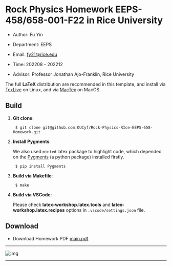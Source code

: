 # Rock Physics Homework EEPS-458/658-001-F22 in Rice University 


- Author: Fu Yin  

- Department: EEPS

- Email: fy21@rice.edu 

- Time: 202208 - 202212
- Advisor: Professor Jonathan Ajo-Franklin, Rice University



The full **LaTeX** distribution are recommended in this template, and install via [TexLive](https://github.com/scottkosty/install-tl-ubuntu) on Linux, and via [MacTex](https://www.tug.org/mactex/) on MacOS.


## Build


1. **Git clone**:

		$ git clone git@github.com:OUCyf/Rock-Physics-RIce-EEPS-658-Homework.git


2. **Install Pygments**:

    We also used `minted` latex package to highlight code, which depended on the [Pygments](https://pygments.org/) (a python package) installed firstly.

		$ pip install Pygments


3. **Build via Makefile**:

		$ make


4. **Build via VSCode**:

   Please check **latex-workshop.latex.tools** and **latex-workshop.latex.recipes** options in `.vscode/settings.json` file.


## Download

- Download Homework PDF [main.pdf](https://github.com/OUCyf/Rock-Physics-RIce-EEPS-658-Homework/raw/gh-pages/main.pdf)

---
![img](https://github.com/OUCyf/Rock-Physics-RIce-EEPS-658-Homework/raw/gh-pages/main.gif)

---


